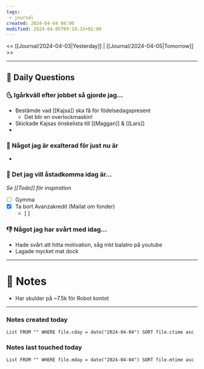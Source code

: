 ```yaml
---
tags:
 - journal
created: 2024-04-04 08:00
modified: 2024-04-05T09:18:33+02:00
---
```


<< [[Journal/2024-04-03|Yesterday]] | [[Journal/2024-04-05|Tomorrow]] >>

---
## 📅 Daily Questions
### 🌜 Igårkväll efter jobbet så gjorde jag...
- Bestämde vad [[Kajsa]] ska få för födelsedagspresent
	- Det blir en overlockmaskin!
- Skickade Kajsas önskelista till [[Maggan]] & [[Lars]]
- 

### 🙌 Något jag är exalterad för just nu är
- 

### 🚀 Det jag vill åstadkomma idag är...
_Se [[Todo]] för inspiration_
- [ ] Gymma
- [x] Ta bort Avanzakredit (Mailat om fonder)
	- [ ] 

### 👎 Något jag har svårt med idag...
- Hade svårt att hitta motivation, såg mkt balatro på youtube
- Lagade mycket mat dock

---
# 📝 Notes
- Har skulder på ~7.5k för Robot kontot
---
### Notes created today
```dataview
List FROM "" WHERE file.cday = date("2024-04-04") SORT file.ctime asc
```
### Notes last touched today
```dataview
List FROM "" WHERE file.mday = date("2024-04-04") SORT file.mtime asc
```